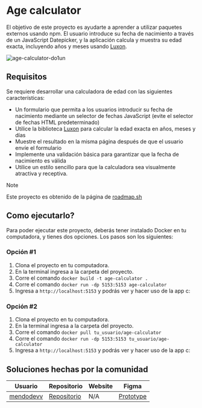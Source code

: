# Age calculator
El objetivo de este proyecto es ayudarte a aprender a utilizar paquetes externos usando npm. El usuario introduce su fecha de nacimiento a través de un JavaScript Datepicker, y la aplicación calcula y muestra su edad exacta, incluyendo años y meses usando [Luxon](https://www.npmjs.com/package/luxon).

![age-calculator-do1un](https://github.com/user-attachments/assets/a7a0dbce-545d-4d46-a5e6-637ba78809b4)


## Requisitos

Se requiere desarrollar una calculadora de edad con las siguientes características:

- Un formulario que permita a los usuarios introducir su fecha de nacimiento mediante un selector de fechas JavaScript (evite el selector de fechas HTML predeterminado)
- Utilice la biblioteca [Luxon](https://www.npmjs.com/package/luxon) para calcular la edad exacta en años, meses y días
- Muestre el resultado en la misma página después de que el usuario envíe el formulario
- Implemente una validación básica para garantizar que la fecha de nacimiento es válida
- Utilice un estilo sencillo para que la calculadora sea visualmente atractiva y receptiva.

> [!NOTE]
> Este proyecto es obtenido de la página de <a href="https://roadmap.sh/projects/age-calculator">roadmap.sh</a>

## Como ejecutarlo?
Para poder ejecutar este proyecto, deberás tener instalado Docker en tu computadora, y tienes dos opciones. Los pasos son los siguientes:

### Opción #1
1. Clona el proyecto en tu computadora.
2. En la terminal ingresa a la carpeta del proyecto.
3. Corre el comando ```docker build -t age-calculator .```
4. Corre el comando ```docker run -dp 5153:5153 age-calculator```
5. Ingresa a ```http://localhost:5153``` y podrás ver y hacer uso de la app c:

### Opción #2
1. Clona el proyecto en tu computadora.
2. En la terminal ingresa a la carpeta del proyecto.
3. Corre el comando ```docker pull tu_usuario/age-calculator```
4. Corre el comando ```docker run -dp 5153:5153 tu_usuario/age-calculator```
5. Ingresa a ```http://localhost:5153``` y podrás ver y hacer uso de la app c:


## Soluciones hechas por la comunidad
|Usuario|Repositorio| Website | Figma|
|-------|-----------|---------|------|
|<a href="https://github.com/mendodevv">mendodevv</a>|<a href="https://github.com/mendodevv/age-calculator/tree/mendodev/solution">Repositorio</a>|N/A|<a href="https://www.figma.com/proto/L11QQlvwGuXb5lepZRm6MM/Age-Calculator?node-id=74-7&t=S4vXdSlM09ms5JFj-1">Prototype</a>|
